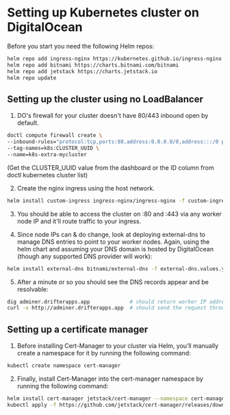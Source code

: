 # Setting up Kubernetes cluster on DigitalOcean

Before you start you need the following Helm repos:

```bash
helm repo add ingress-nginx https://kubernetes.github.io/ingress-nginx
helm repo add bitnami https://charts.bitnami.com/bitnami
helm repo add jetstack https://charts.jetstack.io
helm repo update
```

## Setting up the cluster using no LoadBalancer

1) DO's firewall for your cluster doesn't have 80/443 inbound open by default.

```bash
doctl compute firewall create \
--inbound-rules="protocol:tcp,ports:80,address:0.0.0.0/0,address:::/0 protocol:tcp,ports:443,address:0.0.0.0/0,address:::/0" \
--tag-names=k8s:CLUSTER_UUID \
--name=k8s-extra-mycluster
```

(Get the CLUSTER_UUID value from the dashboard or the ID column from doctl kubernetes cluster list)

2) Create the nginx ingress using the host network.

```bash
helm install custom-ingress ingress-nginx/ingress-nginx -f custom-ingress.values.yaml
```

3) You should be able to access the cluster on :80 and :443 via any worker node IP and it'll route traffic to your ingress.

4) Since node IPs can & do change, look at deploying external-dns to manage DNS entries to point to your worker nodes. Again, using the helm chart and assuming your DNS domain is hosted by DigitalOcean (though any supported DNS provider will work):

```bash
helm install external-dns bitnami/external-dns -f external-dns.values.yaml
```

5) After a minute or so you should see the DNS records appear and be resolvable:

```bash
dig adminer.drifterapps.app             # should return worker IP address
curl -v http://adminer.drifterapps.app  # should send the request through the Ingress to your backend service
```

## Setting up a certificate manager

1) Before installing Cert-Manager to your cluster via Helm, you’ll manually create a namespace for it by running the following command:

```bash
kubectl create namespace cert-manager
```

2) Finally, install Cert-Manager into the cert-manager namespace by running the following command:

```bash
helm install cert-manager jetstack/cert-manager --namespace cert-manager --version v1.5.4 --set installCRDs=true
kubectl apply -f https://github.com/jetstack/cert-manager/releases/download/v1.6.1/cert-manager.yaml
```

